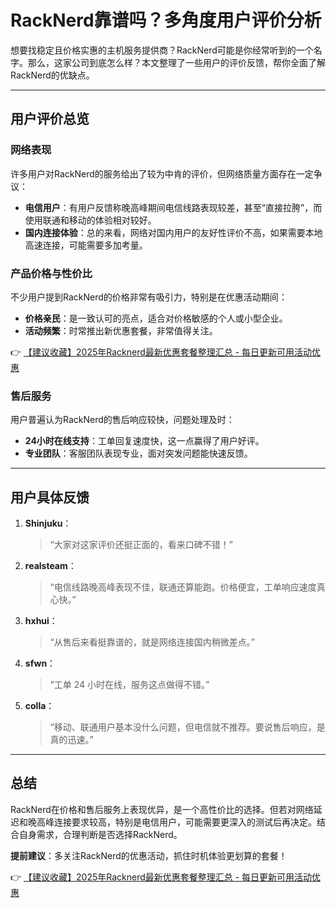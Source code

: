 # RackNerd靠谱吗？多角度用户评价分析

想要找稳定且价格实惠的主机服务提供商？RackNerd可能是你经常听到的一个名字。那么，这家公司到底怎么样？本文整理了一些用户的评价反馈，帮你全面了解RackNerd的优缺点。

---

## 用户评价总览

### **网络表现**
许多用户对RackNerd的服务给出了较为中肯的评价，但网络质量方面存在一定争议：
- **电信用户**：有用户反馈称晚高峰期间电信线路表现较差，甚至“直接拉胯”，而使用联通和移动的体验相对较好。
- **国内连接体验**：总的来看，网络对国内用户的友好性评价不高，如果需要本地高速连接，可能需要多加考量。

### **产品价格与性价比**
不少用户提到RackNerd的价格非常有吸引力，特别是在优惠活动期间：
- **价格亲民**：是一致认可的亮点，适合对价格敏感的个人或小型企业。
- **活动频繁**：时常推出新优惠套餐，非常值得关注。

👉 [【建议收藏】2025年Racknerd最新优惠套餐整理汇总 - 每日更新可用活动优惠](https://bit.ly/Rack_Nerd)

### **售后服务**
用户普遍认为RackNerd的售后响应较快，问题处理及时：
- **24小时在线支持**：工单回复速度快，这一点赢得了用户好评。
- **专业团队**：客服团队表现专业，面对突发问题能快速反馈。

---

## 用户具体反馈

1. **Shinjuku**：
   > “大家对这家评价还挺正面的，看来口碑不错！”

2. **realsteam**：
   > “电信线路晚高峰表现不佳，联通还算能跑。价格便宜，工单响应速度真心快。”

3. **hxhui**：
   > “从售后来看挺靠谱的，就是网络连接国内稍微差点。”

4. **sfwn**：
   > “工单 24 小时在线，服务这点做得不错。”

5. **colla**：
   > “移动、联通用户基本没什么问题，但电信就不推荐。要说售后响应，是真的迅速。”

---

## 总结

RackNerd在价格和售后服务上表现优异，是一个高性价比的选择。但若对网络延迟和晚高峰连接要求较高，特别是电信用户，可能需要更深入的测试后再决定。结合自身需求，合理判断是否选择RackNerd。

**提前建议**：多关注RackNerd的优惠活动，抓住时机体验更划算的套餐！

👉 [【建议收藏】2025年Racknerd最新优惠套餐整理汇总 - 每日更新可用活动优惠](https://bit.ly/Rack_Nerd)